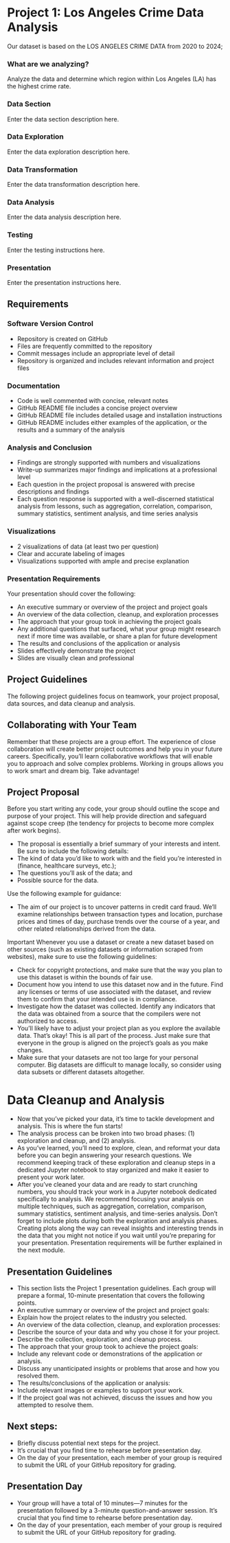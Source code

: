 # Project 1: Los Angeles Crime Data Analysis

Our dataset is based on the LOS ANGELES CRIME DATA from 2020 to 2024;

### What are we analyzing?
Analyze the data and determine which region within Los Angeles (LA) has the highest crime rate.

### Data Section
Enter the data section description here.

### Data Exploration
Enter the data exploration description here.

### Data Transformation
Enter the data transformation description here.

### Data Analysis
Enter the data analysis description here.

### Testing
Enter the testing instructions here.

### Presentation
Enter the presentation instructions here.

## Requirements
### Software Version Control
- Repository is created on GitHub
- Files are frequently committed to the repository
- Commit messages include an appropriate level of detail
- Repository is organized and includes relevant information and project files

### Documentation
- Code is well commented with concise, relevant notes
- GitHub README file includes a concise project overview
- GitHub README file includes detailed usage and installation instructions
- GitHub README includes either examples of the application, or the results and a summary of the analysis

### Analysis and Conclusion
- Findings are strongly supported with numbers and visualizations
- Write-up summarizes major findings and implications at a professional level
- Each question in the project proposal is answered with precise descriptions and findings
- Each question response is supported with a well-discerned statistical analysis from lessons, such as aggregation, correlation, comparison, summary statistics, sentiment analysis, and time series analysis

### Visualizations
- 2 visualizations of data (at least two per question)
- Clear and accurate labeling of images
- Visualizations supported with ample and precise explanation

### Presentation Requirements
Your presentation should cover the following:
- An executive summary or overview of the project and project goals
- An overview of the data collection, cleanup, and exploration processes
- The approach that your group took in achieving the project goals
- Any additional questions that surfaced, what your group might research next if more time was available, or share a plan for future development
- The results and conclusions of the application or analysis 
- Slides effectively demonstrate the project 
- Slides are visually clean and professional 

## Project Guidelines
The following project guidelines focus on teamwork, your project proposal, data sources, and data cleanup and analysis.

## Collaborating with Your Team
Remember that these projects are a group effort. The experience of close collaboration will create better project outcomes and help you in your future careers. Specifically, you’ll learn collaborative workflows that will enable you to approach and solve complex problems. Working in groups allows you to work smart and dream big. Take advantage!

## Project Proposal
Before you start writing any code, your group should outline the scope and purpose of your project. This will help provide direction and safeguard against scope creep (the tendency for projects to become more complex after work begins).

- The proposal is essentially a brief summary of your interests and intent. Be sure to include the following details:
- The kind of data you’d like to work with and the field you’re interested in (finance, healthcare surveys, etc.);
- The questions you’ll ask of the data; and
- Possible source for the data.

Use the following example for guidance:
- The aim of our project is to uncover patterns in credit card fraud. We’ll examine relationships between transaction types and location, purchase prices and times of day, purchase trends over the course of a year, and other related relationships derived from the data.

Important Whenever you use a dataset or create a new dataset based on other sources (such as existing datasets or information scraped from websites), make sure to use the following guidelines:
- Check for copyright protections, and make sure that the way you plan to use this dataset is within the bounds of fair use.
- Document how you intend to use this dataset now and in the future. Find any licenses or terms of use associated with the dataset, and review them to confirm that your intended use is in compliance.
- Investigate how the dataset was collected. Identify any indicators that the data was obtained from a source that the compilers were not authorized to access.
- You’ll likely have to adjust your project plan as you explore the available data. That’s okay! This is all part of the process. Just make sure that everyone in the group is aligned on the project’s goals as you make changes.
- Make sure that your datasets are not too large for your personal computer. Big datasets are difficult to manage locally, so consider using data subsets or different datasets altogether.

# Data Cleanup and Analysis
- Now that you’ve picked your data, it’s time to tackle development and analysis. This is where the fun starts!
- The analysis process can be broken into two broad phases: (1) exploration and cleanup, and (2) analysis.
- As you’ve learned, you’ll need to explore, clean, and reformat your data before you can begin answering your research questions. We recommend keeping track of these exploration and cleanup steps in a dedicated Jupyter notebook to stay organized and make it easier to present your work later.
- After you’ve cleaned your data and are ready to start crunching numbers, you should track your work in a Jupyter notebook dedicated specifically to analysis. We recommend focusing your analysis on multiple techniques, such as aggregation, correlation, comparison, summary statistics, sentiment analysis, and time-series analysis. Don’t forget to include plots during both the exploration and analysis phases. Creating plots along the way can reveal insights and interesting trends in the data that you might not notice if you wait until you’re preparing for your presentation. Presentation requirements will be further explained in the next module.

## Presentation Guidelines
- This section lists the Project 1 presentation guidelines. Each group will prepare a formal, 10-minute presentation that covers the following points.
- An executive summary or overview of the project and project goals:
- Explain how the project relates to the industry you selected.
- An overview of the data collection, cleanup, and exploration processes:
- Describe the source of your data and why you chose it for your project.
- Describe the collection, exploration, and cleanup process.
- The approach that your group took to achieve the project goals:
- Include any relevant code or demonstrations of the application or analysis.
- Discuss any unanticipated insights or problems that arose and how you resolved them.
- The results/conclusions of the application or analysis:
- Include relevant images or examples to support your work.
- If the project goal was not achieved, discuss the issues and how you attempted to resolve them.

## Next steps:
- Briefly discuss potential next steps for the project.
- It’s crucial that you find time to rehearse before presentation day.
- On the day of your presentation, each member of your group is required to submit the URL of your GitHub repository for grading.

## Presentation Day
- Your group will have a total of 10 minutes—7 minutes for the presentation followed by a 3-minute question-and-answer session. It’s crucial that you find time to rehearse before presentation day.
- On the day of your presentation, each member of your group is required to submit the URL of your GitHub repository for grading.